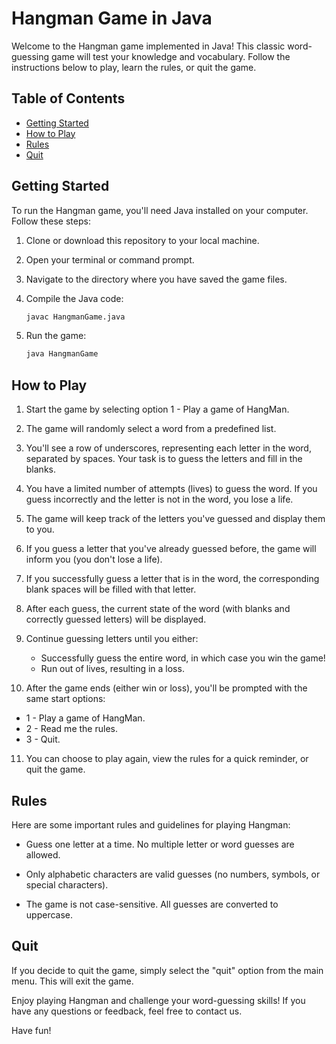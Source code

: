 # Hangman Game in Java

Welcome to the Hangman game implemented in Java! This classic word-guessing game will test your knowledge and vocabulary. Follow the instructions below to play, learn the rules, or quit the game.

## Table of Contents
- [Getting Started](#getting-started)
- [How to Play](#how-to-play)
- [Rules](#rules)
- [Quit](#quit)

## Getting Started

To run the Hangman game, you'll need Java installed on your computer. Follow these steps:

1. Clone or download this repository to your local machine.

2. Open your terminal or command prompt.

3. Navigate to the directory where you have saved the game files.

4. Compile the Java code:
   ```bash
   javac HangmanGame.java
   ```

5. Run the game:
   ```bash
   java HangmanGame
   ```

## How to Play

1. Start the game by selecting option 1 - Play a game of HangMan.

2. The game will randomly select a word from a predefined list.

3. You'll see a row of underscores, representing each letter in the word, separated by spaces. Your task is to guess the letters and fill in the blanks.

4. You have a limited number of attempts (lives) to guess the word. If you guess incorrectly and the letter is not in the word, you lose a life.

5. The game will keep track of the letters you've guessed and display them to you.

6. If you guess a letter that you've already guessed before, the game will inform you (you don't lose a life).

7. If you successfully guess a letter that is in the word, the corresponding blank spaces will be filled with that letter.

8. After each guess, the current state of the word (with blanks and correctly guessed letters) will be displayed.

9. Continue guessing letters until you either:
    - Successfully guess the entire word, in which case you win the game!
    - Run out of lives, resulting in a loss.

10. After the game ends (either win or loss), you'll be prompted with the same start options:
- 1 - Play a game of HangMan.
- 2 - Read me the rules.
- 3 - Quit.

11. You can choose to play again, view the rules for a quick reminder, or quit the game.

## Rules

Here are some important rules and guidelines for playing Hangman:

- Guess one letter at a time. No multiple letter or word guesses are allowed.

- Only alphabetic characters are valid guesses (no numbers, symbols, or special characters).

- The game is not case-sensitive. All guesses are converted to uppercase.

## Quit

If you decide to quit the game, simply select the "quit" option from the main menu. This will exit the game.

Enjoy playing Hangman and challenge your word-guessing skills! If you have any questions or feedback, feel free to contact us.

Have fun!